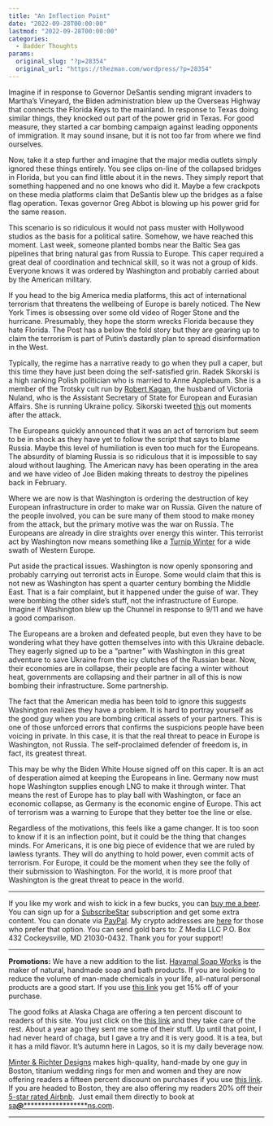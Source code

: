 ```yaml
---
title: "An Inflection Point"
date: "2022-09-28T00:00:00"
lastmod: "2022-09-28T00:00:00"
categories:
  - Badder Thoughts
params:
  original_slug: "?p=28354"
  original_url: "https://thezman.com/wordpress/?p=28354"
---
```


Imagine if in response to Governor DeSantis sending migrant invaders to
Martha’s Vineyard, the Biden administration blew up the Overseas Highway
that connects the Florida Keys to the mainland. In response to Texas
doing similar things, they knocked out part of the power grid in Texas.
For good measure, they started a car bombing campaign against leading
opponents of immigration. It may sound insane, but it is not too far
from where we find ourselves.

Now, take it a step further and imagine that the major media outlets
simply ignored these things entirely. You see clips on-line of the
collapsed bridges in Florida, but you can find little about it in the
news. They simply report that something happened and no one knows who
did it. Maybe a few crackpots on these media platforms claim that
DeSantis blew up the bridges as a false flag operation. Texas governor
Greg Abbot is blowing up his power grid for the same reason.

This scenario is so ridiculous it would not pass muster with Hollywood
studios as the basis for a political satire. Somehow, we have reached
this moment. Last week, someone planted bombs near the Baltic Sea gas
pipelines that bring natural gas from Russia to Europe. This caper
required a great deal of coordination and technical skill, so it was not
a group of kids. Everyone knows it was ordered by Washington and
probably carried about by the American military.

If you head to the big America media platforms, this act of
international terrorism that threatens the wellbeing of Europe is barely
noticed. The New York Times is obsessing over some old video of Roger
Stone and the hurricane. Presumably, they hope the storm wrecks Florida
because they hate Florida. The Post has a below the fold story but they
are gearing up to claim the terrorism is part of Putin’s dastardly plan
to spread disinformation in the West.

Typically, the regime has a narrative ready to go when they pull a
caper, but this time they have just been doing the self-satisfied grin.
Radek Sikorski is a high ranking Polish politician who is married to
Anne Applebaum. She is a member of the Trotsky cult run by
<a href="https://en.wikipedia.org/wiki/Robert_Kagan" rel="noopener"
target="_blank">Robert Kagan</a>, the husband of Victoria Nuland, who is
the Assistant Secretary of State for European and Eurasian Affairs. She
is running Ukraine policy. Sikorski tweeted
[this](https://media.gab.com/system/media_attachments/files/116/744/089/original/f9838e11a440f214.png)
out moments after the attack.

The Europeans quickly announced that it was an act of terrorism but seem
to be in shock as they have yet to follow the script that says to blame
Russia. Maybe this level of humiliation is even too much for the
Europeans. The absurdity of blaming Russia is so ridiculous that it is
impossible to say aloud without laughing. The American navy has been
operating in the area and we have video of Joe Biden making threats to
destroy the pipelines back in February.

Where we are now is that Washington is ordering the destruction of key
European infrastructure in order to make war on Russia. Given the nature
of the people involved, you can be sure many of them stood to make money
from the attack, but the primary motive was the war on Russia. The
Europeans are already in dire straights over energy this winter. This
terrorist act by Washington now means something like a
<a href="https://en.wikipedia.org/wiki/Turnip_Winter" rel="noopener"
target="_blank">Turnip Winter</a> for a wide swath of Western Europe.

Put aside the practical issues. Washington is now openly sponsoring and
probably carrying out terrorist acts in Europe. Some would claim that
this is not new as Washington has spent a quarter century bombing the
Middle East. That is a fair complaint, but it happened under the guise
of war. They were bombing the other side’s stuff, not the infrastructure
of Europe. Imagine if Washington blew up the Chunnel in response to 9/11
and we have a good comparison.

The Europeans are a broken and defeated people, but even they have to be
wondering what they have gotten themselves into with this Ukraine
debacle. They eagerly signed up to be a “partner” with Washington in
this great adventure to save Ukraine from the icy clutches of the
Russian bear. Now, their economies are in collapse, their people are
facing a winter without heat, governments are collapsing and their
partner in all of this is now bombing their infrastructure. Some
partnership.

The fact that the American media has been told to ignore this suggests
Washington realizes they have a problem. It is hard to portray yourself
as the good guy when you are bombing critical assets of your partners.
This is one of those unforced errors that confirms the suspicions people
have been voicing in private. In this case, it is that the real threat
to peace in Europe is Washington, not Russia. The self-proclaimed
defender of freedom is, in fact, its greatest threat.

This may be why the Biden White House signed off on this caper. It is an
act of desperation aimed at keeping the Europeans in line. Germany now
must hope Washington supplies enough LNG to make it through winter. That
means the rest of Europe has to play ball with Washington, or face an
economic collapse, as Germany is the economic engine of Europe. This act
of terrorism was a warning to Europe that they better toe the line or
else.

Regardless of the motivations, this feels like a game changer. It is too
soon to know if it is an inflection point, but it could be the thing
that changes minds. For Americans, it is one big piece of evidence that
we are ruled by lawless tyrants. They will do anything to hold power,
even commit acts of terrorism. For Europe, it could be the moment when
they see the folly of their submission to Washington. For the world, it
is more proof that Washington is the great threat to peace in the world.

------------------------------------------------------------------------

If you like my work and wish to kick in a few bucks, you can
<a href="https://www.buymeacoffee.com/mujolulu" rel="noopener"
target="_blank">buy me a beer</a>. You can sign up for a
<a href="https://www.subscribestar.com/the-z-blog" rel="noopener"
target="_blank">SubscribeStar</a> subscription and get some extra
content. You can donate via <a
href="https://www.paypal.com/donate/?cmd=_s-xclick&amp;hosted_button_id=UDAS2Q8JYA6CN&amp;source=url"
rel="noopener" target="_blank">PayPal</a>. My crypto addresses are
<a href="https://thezman.com/wordpress/?page_id=22713" rel="noopener"
target="_blank">here</a> for those who prefer that option. You can send
gold bars to: Z Media LLC P.O. Box 432 Cockeysville, MD 21030-0432.
Thank you for your support!

------------------------------------------------------------------------

**Promotions:** We have a new addition to the list.
<a href="https://havamalsoapworks.com/" rel="noopener"
target="_blank">Havamal Soap Works</a> is the maker of natural, handmade
soap and bath products. If you are looking to reduce the volume of
man-made chemicals in your life, all-natural personal products are a
good start. If you use
<a href="https://havamalsoapworks.com/discount/ZMAN" rel="noopener"
target="_blank">this link</a> you get 15% off of your purchase.

The good folks at Alaska Chaga are offering a ten percent discount to
readers of this site. You just click on the
<a href="https://alaskachaga.us/discount/ZMAN" rel="noopener noreferrer"
target="_blank">this link</a> and they take care of the rest. About a
year ago they sent me some of their stuff. Up until that point, I had
never heard of chaga, but I gave a try and it is very good. It is a tea,
but it has a mild flavor. It’s autumn here in Lagos, so it is my daily
beverage now.

<a href="https://www.minterandrichterdesigns.com/"
rel="noreferrer nofollow noopener" target="_blank">Minter &amp; Richter
Designs</a> makes high-quality, hand-made by one guy in Boston, titanium
wedding rings for men and women and they are now offering readers a
fifteen percent discount on purchases if you use
<a href="https://www.minterandrichterdesigns.com/discount/ZMAN"
rel="noreferrer nofollow noopener" target="_blank">this link</a>.
<span class="highlight"><span class="colour"><span class="font"><span class="size">If
you are headed to Boston, they are also offering my readers 20% off
their <a
href="https://www.airbnb.com/users/7988017/listings?user_id=7988017&amp;s=3"
rel="noopener noreferrer" target="_blank">5-star rated Airbnb</a>.  Just
email them directly to book at
<a href="mailto:sa***@*********************ns.com"
data-original-string="GvheeBtUlGX4YxLGmNqLHw==cb7Jq23oj1AIqMvb9RyWiN7WW5fWPHFsk32Pw06XKXTOjcvHYleaG1+UBghpibVVM0f"><span
class="apbct-email-encoder"
data-original-string="/gOEldUk6L4nQ8wFP6OwRw==cb7p8q2p743Ktb5ZOGRwjg2WNfltsvxUvTxSQqkn6f/nB3iGnFRE2uUfIZAyr/Kuq3g"
title="This contact has been encoded by Anti-Spam by CleanTalk. Click to decode. To finish the decoding make sure that JavaScript is enabled in your browser.">sa<span
class="apbct-blur">***</span>@<span
class="apbct-blur">*********************</span>ns.com</span></a>.</span></span></span></span>

------------------------------------------------------------------------
